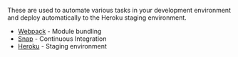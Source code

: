 These are used to automate various tasks in your development environment and deploy automatically to the Heroku staging environment.

- [Webpack](http://webpack.github.io/) - Module bundling
- [Snap](https://snap-ci.com/) - Continuous Integration
- [Heroku](https://www.heroku.com/) - Staging environment
